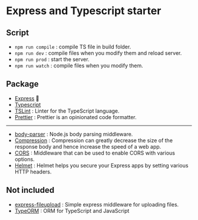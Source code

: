 # Express and Typescript starter 

## Script

* `npm run compile` : compile TS file in build folder.
* `npm run dev` : compile files when you modify them and reload server. 
* `npm run prod` : start the server.
* `npm run watch` : compile files when you modify them.


## Package

* [Express](https://expressjs.com/fr/) 🤷‍
* [Typescript](https://www.typescriptlang.org/)
* [TSLint](https://palantir.github.io/tslint/) :  Linter for the TypeScript language.
* [Prettier](https://prettier.io/) : Prettier is an opinionated code formatter. 
***
* [body-parser](https://github.com/expressjs/body-parser) : Node.js body parsing middleware.
* [Compression](https://github.com/expressjs/compression) : Compression can greatly decrease the size of the response body and hence increase the speed of a web app.
* [CORS](https://github.com/expressjs/cors) : Middleware that can be used to enable CORS with various options.
* [Helmet](https://github.com/helmetjs/helmet) : Helmet helps you secure your Express apps by setting various HTTP headers.

## Not included
* [express-fileupload](https://github.com/richardgirges/express-fileupload) : Simple express middleware for uploading files.
* [TypeORM](https://typeorm.io/#/) : ORM for TypeScript and JavaScript 